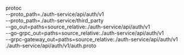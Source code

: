 protoc \
  --proto_path=./auth-service/api/auth/v1 \
  --proto_path=./auth-service/third_party \
  --go_out=paths=source_relative:./auth-service/api/auth/v1 \
  --go-grpc_out=paths=source_relative:./auth-service/api/auth/v1 \
  --grpc-gateway_out=paths=source_relative:./auth-service/api/auth/v1 \
  ./auth-service/api/auth/v1/auth.proto